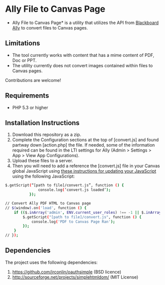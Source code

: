 Ally File to Canvas Page
==============================

* Ally File to Canvas Page* is a utility that utilizes the API from [Blackboard Ally](https://www.blackboard.com/accessibility/blackboard-ally.html) to convert files to Canvas pages. 
  
Limitations
-----------

* The tool currently works with content that has a mime content of PDF, Doc or PPT. 
* The utility currently does not convert images contained within files to Canvas pages.  

Contributions are welcome! 


Requirements
------------

* PHP 5.3 or higher 

Installation Instructions
------------

1. Download this repository as a zip.
2. Complete the Configuration sections at the top of [convert.js] and found partway down [action.php] the file. If needed, some of the information required can be found in the LTI settings for Ally (Admin > Settings > App > View App Configurations). 
3. Upload these files to a server. 
4. Then you will need to add a reference the [convert.js] file in your Canvas global JavaScript using [these instructions for updating your JavaScript](https://community.canvaslms.com/docs/DOC-10862-4214724282) using the following JavaScript: 

```sh
$.getScript(“[path to file]/convert.js”, function () {
               console.log(‘convert.js loaded’);
           });

// Convert Ally PDF HTML to Canvas page
// $(window).on('load', function () {
    if (($.inArray('admin', ENV.current_user_roles) !== -1 || $.inArray('teacher', ENV.current_user_roles) !== -1) && document.location.href.indexOf('/files') > -1) {
        $.getScript("[path to file]/convert.js", function () {
            console.log('PDF to Canvas Page Ran');
        });
    }
// }); 
```


Dependencies
------------

The project uses the following dependencies: 

1. https://github.com/jrconlin/oauthsimple (BSD licence)
2. http://sourceforge.net/projects/simplehtmldom/ (MIT License)
